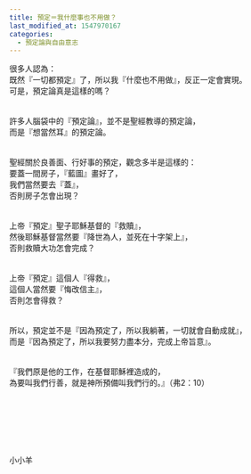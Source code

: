 ```yaml
---
title: 預定＝我什麼事也不用做？
last_modified_at: 1547970167
categories:
  - 預定論與自由意志
---
```


很多人認為：<br>既然『一切都預定』了，所以我『什麼也不用做』，反正一定會實現。<br>可是，預定論真是這樣的嗎？<br><!--more--><br><br>許多人腦袋中的『預定論』，並不是聖經教導的預定論，<br>而是『想當然耳』的預定論。<br><br><br>聖經關於良善面、行好事的預定，觀念多半是這樣的：<br>要蓋一間房子，『藍圖』畫好了，<br>我們當然要去『蓋』，<br>否則房子怎會出現？<br><br><br>上帝『預定』聖子耶穌基督的『救贖』，<br>然後耶穌基督當然要『降世為人，並死在十字架上』，<br>否則救贖大功怎會完成？<br><br><br>上帝『預定』這個人『得救』，<br>這個人當然要『悔改信主』，<br>否則怎會得救？<br><br><br>所以，預定並不是『因為預定了，所以我躺著，一切就會自動成就』，<br>而是『因為預定了，所以我要努力盡本分，完成上帝旨意』。<br><br><br>『我們原是他的工作，在基督耶穌裡造成的，<br>為要叫我們行善，就是神所預備叫我們行的。』（弗2：10）<br><br><br><br><br><br><br><br>小小羊<br><br>
